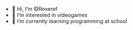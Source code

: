 - 👋 Hi, I’m @Rexeref
- 👀 I’m interested in videogames
- 🌱 I’m currently learning programming at school
